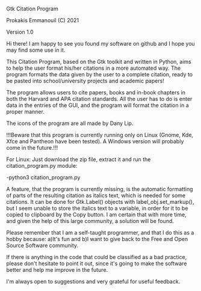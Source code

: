 Gtk Citation Program

Prokakis Emmanouil (C) 2021

Version 1.0

Hi there! I am happy to see you found my software on github and I hope you may find some use in it.

This Citation Program, based on the Gtk toolkit and written in Python, aims to help the user format his/her citations in a more automated way. The program formats the data given by the user to a complete citation, ready to be pasted into school/university projects and academic papers!

The program allows users to cite papers, books and in-book chapters in both the Harvard and APA citation standards. All the user has to do is enter data in the entries of the GUI, and the program will format the citation in a proper manner.

The icons of the program are all made by Dany Lip.

!!!Beware that this program is currently running only on Linux (Gnome, Kde, Xfce and Pantheon have been tested). A Windows version will probably come in the future.!!!

For Linux: Just download the zip file, extract it and run the citation_program.py module:

  -python3 citation_program.py

A feature, that the program is currently missing, is the automatic formatting of parts of the resulting citation as italics text, which is needed for some citations. It can be done for Gtk.Label() objects with label_obj.set_markup(), but I seem unable to store the italics text to a variable, in order for it to be copied to clipboard by the Copy button. I am certain that with more time, and given the help of this large community, a solution will be found.

Please remember that I am a self-taught programmer, and that I do this as a hobby because: a)It's fun and b)I want to give back to the Free and Open Source Software community.

If there is anything in the code that could be classified as a bad practice, please don't hesitate to point it out, since it's going to make the software better and help me improve in the future.

I'm always open to suggestions and very grateful for useful feedback.

